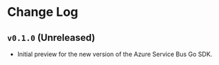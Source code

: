 # Change Log

## `v0.1.0` (Unreleased)
- Initial preview for the new version of the Azure Service Bus Go SDK. 
